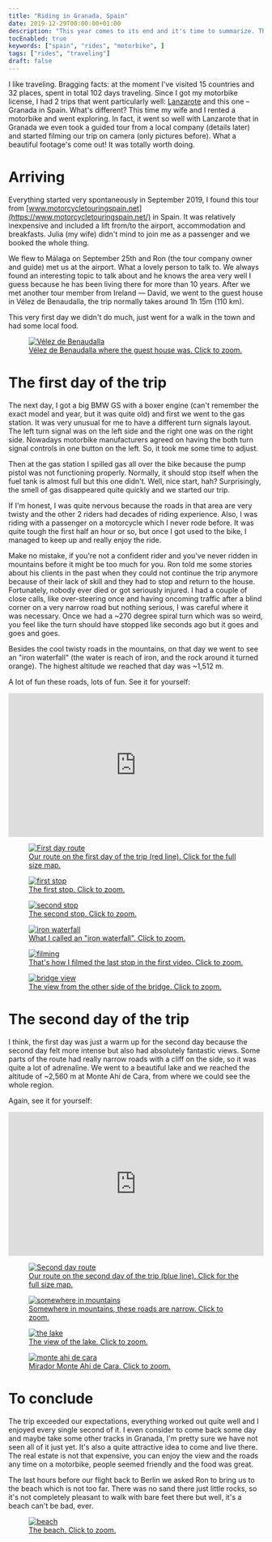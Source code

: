 ```yaml
---
title: "Riding in Granada, Spain"
date: 2019-12-29T00:00:00+01:00
description: "This year comes to its end and it's time to summarize. The best thing that happened to me this year was the motorbike trip in Spain, I'd like to share what was so amazing about it. Videos included."
tocEnabled: true
keywords: ["spain", "rides", "motorbike", ]
tags: ["rides", "traveling"]
draft: false
---
```


I like traveling. Bragging facts: at the moment I've visited 15 countries and 32 places, spent in total 102 days traveling. Since I got my motorbike license, I had 2 trips that went particularly well: [Lanzarote](/posts/motorbike/lanzarote) and this one – Granada in Spain. What's different? This time my wife and I rented a motorbike and went exploring. In fact, it went so well with Lanzarote that in Granada we even took a guided tour from a local company (details later) and started filming our trip on camera (only pictures before). What a beautiful footage's come out! It was totally worth doing.

# Arriving

Everything started very spontaneously in September 2019, I found this tour from [www.motorcycletouringspain.net](https://www.motorcycletouringspain.net/) in Spain. It was relatively inexpensive and included a lift from/to the airport, accommodation and breakfasts. Julia (my wife) didn't mind to join me as a passenger and we booked the whole thing.

We flew to Málaga on September 25th and Ron (the tour company owner and guide) met us at the airport. What a lovely person to talk to. We always found an interesting topic to talk about and he knows the area very well I guess because he has been living there for more than 10 years. After we met another tour member from Ireland — David, we went to the guest house in Vélez de Benaudalla, the trip normally takes around 1h 15m (110 km).

This very first day we didn't do much, just went for a walk in the town and had some local food.

<p><a href="1.jpg" target="_blank">
<figure>
	<img src="1.jpg" alt="Vélez de Benaudalla">
	<figcaption>Vélez de Benaudalla where the guest house was. Click to zoom.</figcaption>
</figure>
</a></p>

# The first day of the trip

The next day, I got a big BMW GS with a boxer engine (can't remember the exact model and year, but it was quite old) and first we went to the gas station. It was very unusual for me to have a different turn signals layout. The left turn signal was on the left side and the right one was on the right side. Nowadays motorbike manufacturers agreed on having the both turn signal controls in one button on the left. So, it took me some time to adjust.

Then at the gas station I spilled gas all over the bike because the pump pistol was not functioning properly. Normally, it should stop itself when the fuel tank is almost full but this one didn't. Well, nice start, hah? Surprisingly, the smell of gas disappeared quite quickly and we started our trip.

If I'm honest, I was quite nervous because the roads in that area are very twisty and the other 2 riders had decades of riding experience. Also, I was riding with a passenger on a motorcycle which I never rode before. It was quite tough the first half an hour or so, but once I got used to the bike, I managed to keep up and really enjoy the ride.

Make no mistake, if you're not a confident rider and you've never ridden in mountains before it might be too much for you. Ron told me some stories about his clients in the past when they could not continue the trip anymore because of their lack of skill and they had to stop and return to the house. Fortunately, nobody ever died or got seriously injured. I had a couple of close calls, like over-steering once and having oncoming traffic after a blind corner on a very narrow road but nothing serious, I was careful where it was necessary. Once we had a ~270 degree spiral turn which was so weird, you feel like the turn should have stopped like seconds ago but it goes and goes and goes.

Besides the cool twisty roads in the mountains, on that day we went to see an "iron waterfall" (the water is reach of iron, and the rock around it turned orange). The highest altitude we reached that day was ~1,512 m.

A lot of fun these roads, lots of fun. See it for yourself:

<div style="padding:56.25% 0 0 0;position:relative;"><iframe src="https://player.vimeo.com/video/871753579?badge=0&amp;autopause=0&amp;quality_selector=1&amp;progress_bar=1&amp;player_id=0&amp;app_id=58479" frameborder="0" allow="autoplay; fullscreen; picture-in-picture" style="position:absolute;top:0;left:0;width:100%;height:100%;" title="Granada, Spain. Day 1"></iframe></div><script src="https://player.vimeo.com/api/player.js"></script>

<p><a href="route-1.jpg" target="_blank">
<figure>
	<img src="route-1.jpg" alt="First day route">
	<figcaption>Our route on the first day of the trip (red line). Click for the full size map.</figcaption>
</figure>
</a></p>

<p><a href="2.jpg" target="_blank">
<figure>
	<img src="2.jpg" alt="first stop">
	<figcaption>The first stop. Click to zoom.</figcaption>
</figure>
</a></p>

<p><a href="3.jpg" target="_blank">
<figure>
	<img src="3.jpg" alt="second stop">
	<figcaption>The second stop. Click to zoom.</figcaption>
</figure>
</a></p>

<p><a href="4.jpg" target="_blank">
<figure>
	<img src="4.jpg" alt="iron waterfall">
	<figcaption>What I called an "iron waterfall". Click to zoom.</figcaption>
</figure>
</a></p>

<p><a href="5.jpg" target="_blank">
<figure>
	<img src="5.jpg" alt="filming">
	<figcaption>That's how I filmed the last stop in the first video. Click to zoom.</figcaption>
</figure>
</a></p>

<p><a href="6.jpg" target="_blank">
<figure>
	<img src="6.jpg" alt="bridge view">
	<figcaption>The view from the other side of the bridge. Click to zoom.</figcaption>
</figure>
</a></p>

# The second day of the trip

I think, the first day was just a warm up for the second day because the second day felt more intense but also had absolutely fantastic views. Some parts of the route had really narrow roads with a cliff on the side, so it was quite a lot of adrenaline. We went to a beautiful lake and we reached the altitude of ~2,560 m at Monte Ahí de Cara, from where we could see the whole region.

Again, see it for yourself:

<div style="padding:56.25% 0 0 0;position:relative;"><iframe src="https://player.vimeo.com/video/871757513?badge=0&amp;autopause=0&amp;quality_selector=1&amp;progress_bar=1&amp;player_id=0&amp;app_id=58479" frameborder="0" allow="autoplay; fullscreen; picture-in-picture" style="position:absolute;top:0;left:0;width:100%;height:100%;" title="Granada, Spain. Day 2"></iframe></div><script src="https://player.vimeo.com/api/player.js"></script>

<p><a href="route-2.jpg" target="_blank">
<figure>
	<img src="route-2.jpg" alt="Second day route">
	<figcaption>Our route on the second day of the trip (blue line). Click for the full size map.</figcaption>
</figure>
</a></p>

<p><a href="7.jpg" target="_blank">
<figure>
	<img src="7.jpg" alt="somewhere in mountains">
	<figcaption>Somewhere in mountains, these roads are narrow. Click to zoom.</figcaption>
</figure>
</a></p>

<p><a href="8.jpg" target="_blank">
<figure>
	<img src="8.jpg" alt="the lake">
	<figcaption>The view of the lake. Click to zoom.</figcaption>
</figure>
</a></p>

<p><a href="9.jpg" target="_blank">
<figure>
	<img src="9.jpg" alt="monte ahi de cara">
	<figcaption>Mirador Monte Ahí de Cara. Click to zoom.</figcaption>
</figure>
</a></p>

# To conclude

The trip exceeded our expectations, everything worked out quite well and I enjoyed every single second of it. I even consider to come back some day and maybe take some other tracks in Granada, I'm pretty sure we have not seen all of it just yet. It's also a quite attractive idea to come and live there. The real estate is not that expensive, you can enjoy the view and the roads any time on a motorbike, people seemed friendly and the food was great.

The last hours before our flight back to Berlin we asked Ron to bring us to the beach which is not too far. There was no sand there just little rocks, so it's not completely pleasant to walk with bare feet there but well, it's a beach can't be bad, ever.

<p><a href="10.jpg" target="_blank">
<figure>
	<img src="10.jpg" alt="beach">
	<figcaption>The beach. Click to zoom.</figcaption>
</figure>
</a></p>
